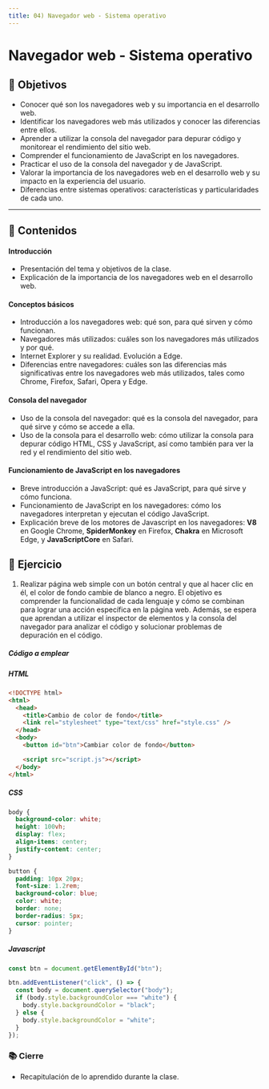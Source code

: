 ```yaml
---
title: 04) Navegador web - Sistema operativo
---
```


# Navegador web - Sistema operativo

## 🏁 Objetivos

- Conocer qué son los navegadores web y su importancia en el desarrollo web.
- Identificar los navegadores web más utilizados y conocer las diferencias entre ellos.
- Aprender a utilizar la consola del navegador para depurar código y monitorear el rendimiento del sitio web.
- Comprender el funcionamiento de JavaScript en los navegadores.
- Practicar el uso de la consola del navegador y de JavaScript.
- Valorar la importancia de los navegadores web en el desarrollo web y su impacto en la experiencia del usuario.
- Diferencias entre sistemas operativos: características y particularidades de cada uno.

---

## 📝 Contenidos

#### Introducción

- Presentación del tema y objetivos de la clase.
- Explicación de la importancia de los navegadores web en el desarrollo web.

#### Conceptos básicos

- Introducción a los navegadores web: qué son, para qué sirven y cómo funcionan.
- Navegadores más utilizados: cuáles son los navegadores más utilizados y por qué.
- Internet Explorer y su realidad. Evolución a Edge.
- Diferencias entre navegadores: cuáles son las diferencias más significativas entre los navegadores web más utilizados, tales como Chrome, Firefox, Safari, Opera y Edge.

#### Consola del navegador

- Uso de la consola del navegador: qué es la consola del navegador, para qué sirve y cómo se accede a ella.
- Uso de la consola para el desarrollo web: cómo utilizar la consola para depurar código HTML, CSS y JavaScript, así como también para ver la red y el rendimiento del sitio web.

#### Funcionamiento de JavaScript en los navegadores

- Breve introducción a JavaScript: qué es JavaScript, para qué sirve y cómo funciona.
- Funcionamiento de JavaScript en los navegadores: cómo los navegadores interpretan y ejecutan el código JavaScript.
- Explicación breve de los motores de Javascript en los navegadores: **V8** en Google Chrome, **SpiderMonkey** en Firefox, **Chakra** en Microsoft Edge, y **JavaScriptCore** en Safari.

## 💪 Ejercicio

1. Realizar página web simple con un botón central y que al hacer clic en él, el color de fondo cambie de blanco a negro. El objetivo es comprender la funcionalidad de cada lenguaje y cómo se combinan para lograr una acción específica en la página web. Además, se espera que aprendan a utilizar el inspector de elementos y la consola del navegador para analizar el código y solucionar problemas de depuración en el código.

##### Código a emplear

##### HTML

```html
<!DOCTYPE html>
<html>
  <head>
    <title>Cambio de color de fondo</title>
    <link rel="stylesheet" type="text/css" href="style.css" />
  </head>
  <body>
    <button id="btn">Cambiar color de fondo</button>

    <script src="script.js"></script>
  </body>
</html>
```

##### CSS

```css
body {
  background-color: white;
  height: 100vh;
  display: flex;
  align-items: center;
  justify-content: center;
}

button {
  padding: 10px 20px;
  font-size: 1.2rem;
  background-color: blue;
  color: white;
  border: none;
  border-radius: 5px;
  cursor: pointer;
}
```

##### Javascript

```js
const btn = document.getElementById("btn");

btn.addEventListener("click", () => {
  const body = document.querySelector("body");
  if (body.style.backgroundColor === "white") {
    body.style.backgroundColor = "black";
  } else {
    body.style.backgroundColor = "white";
  }
});
```

### 📚 Cierre

- Recapitulación de lo aprendido durante la clase.
